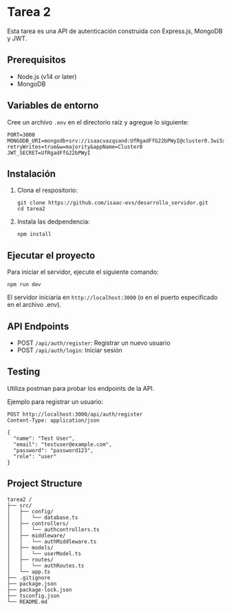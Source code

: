 # Tarea 2

Esta tarea es una API de autenticación construida con Express.js, MongoDB y JWT.

## Prerequisitos

- Node.js (v14 or later)
- MongoDB

## Variables de entorno

Cree un archivo `.env` en el directorio raíz y agregue lo siguiente:

```
PORT=3000
MONGODB_URI=mongodb+srv://isaacvazqsand:UfRgadFfG22bPWyI@cluster0.3wi5x.mongodb.net/?retryWrites=true&w=majority&appName=Cluster0
JWT_SECRET=UfRgadFfG22bPWyI
```

## Instalación

1. Clona el respositorio:
   ```
   git clone https://github.com/isaac-evs/desarrollo_servidor.git
   cd tarea2
   ```

2. Instala las dedpendencia:
   ```
   npm install
   ```

## Ejecutar el proyecto

Para iniciar el servidor, ejecute el siguiente comando:

```
npm run dev
```

El servidor iniciaria en `http://localhost:3000` (o en el puerto especificado en el archivo .env).

## API Endpoints

- POST `/api/auth/register`: Registrar un nuevo usuario
- POST `/api/auth/login`: Iniciar sesión

## Testing

Utiliza postman para probar los endpoints de la API.

Ejemplo para registrar un usuario:
```
POST http://localhost:3000/api/auth/register
Content-Type: application/json

{
  "name": "Test User",
  "email": "testuser@example.com",
  "password": "password123",
  "role": "user"
}
```

## Project Structure

```
tarea2 /
├── src/
│   ├── config/
│   │   └── database.ts
│   ├── controllers/
│   │   └── authcontrollers.ts
│   ├── middleware/
│   │   └── authMiddleware.ts
│   ├── models/
│   │   └── userModel.ts
│   ├── routes/
│   │   └── authRoutes.ts
│   └── app.ts
├── .gitignore
├── package.json
├── package-lock.json
├── tsconfig.json
└── README.md
```
